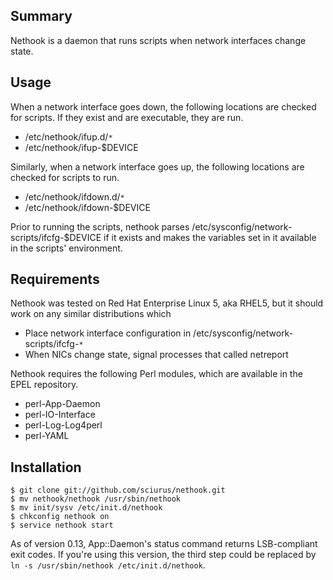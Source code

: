 ## Summary
Nethook is a daemon that runs scripts when network interfaces change state.

## Usage
When a network interface goes down, the following locations are checked for scripts. If they exist and are executable, they are run.

  * /etc/nethook/ifup.d/`*`
  * /etc/nethook/ifup-$DEVICE

Similarly, when a network interface goes up, the following locations are checked for scripts to run.

  * /etc/nethook/ifdown.d/`*`
  * /etc/nethook/ifdown-$DEVICE

Prior to running the scripts, nethook parses /etc/sysconfig/network-scripts/ifcfg-$DEVICE if it exists and makes the variables set in it available in the scripts' environment.

## Requirements

Nethook was tested on Red Hat Enterprise Linux 5, aka RHEL5, but it should work on any similar distributions which

  * Place network interface configuration in /etc/sysconfig/network-scripts/ifcfg-`*`
  * When NICs change state, signal processes that called netreport

Nethook requires the following Perl modules, which are available in the EPEL repository.

  * perl-App-Daemon
  * perl-IO-Interface
  * perl-Log-Log4perl
  * perl-YAML

## Installation

    $ git clone git://github.com/sciurus/nethook.git
    $ mv nethook/nethook /usr/sbin/nethook
    $ mv init/sysv /etc/init.d/nethook
    $ chkconfig nethook on
    $ service nethook start

As of version 0.13, App::Daemon's status command returns LSB-compliant exit codes. If you're using this version, the third step could be replaced by `ln -s /usr/sbin/nethook /etc/init.d/nethook`.
